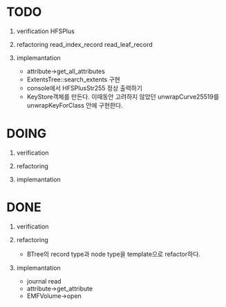 TODO
====
 1. verification
    HFSPlus

 2. refactoring
    read_index_record
    read_leaf_record

 3. implemantation
    * attribute->get_all_attributes
    * ExtentsTree::search_extents 구현
    * console에서 HFSPlusStr255 정상 출력하기
    * KeyStore객체를 만든다.
      이때동안 고려하지 않았던 unwrapCurve25519를 unwrapKeyForClass 안에 구현한다.

DOING
=====
 1. verification

 2. refactoring

 3. implemantation

DONE
====
 1. verification

 2. refactoring
    * BTree의 record type과 node type을 template으로 refactor하다. 

 3. implemantation
    * journal read
    * attribute->get_attribute 
    * EMFVolume->open

